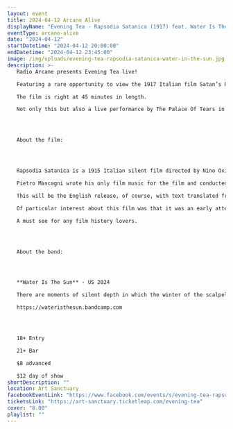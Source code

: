 ```yaml
---
layout: event
title: 2024-04-12 Arcane Alive
displayName: "Evening Tea - Rapsodia Satanica (1917) feat. Water Is The Sun"
eventType: arcane-alive
date: "2024-04-12"
startDatetime: "2024-04-12 20:00:00"
endDatetime: "2024-04-12 23:45:00"
image: /img/uploads/evening-tea-rapsodia-satanica-water-in-the-sun.jpg
description: >-
   Radio Arcane presents Evening Tea live!

   Featuring a rare opportunity to view the 1917 Italian film Satan’s Rhapsody (Rapsodia Satanica) on a large screen with a live performance to the film by Water Is The Sun

   The film is right at 45 minutes in length.

   Not only this but also a live performance by The Palace Of Tears in celebration of their new album and this will be an album release party! 




   About the film:




   Rapsodia Satanica is a 1915 Italian silent film directed by Nino Oxilia featuring Lyda Borelli in a female version of Faust based on poems by Fausto Maria Martini.

   Pietro Mascagni wrote his only film music for the film and conducted the first performance in July 1917.

   This will be the English release, of course, with text translated from the original Italian.

   Of particular interest about this film was that it was an early attempt at color and is not the typical black and white silent film. To do this, each frame was hand inked, which creates a gorgeously surreal feel to the movie that is unique and beautiful.

   A must see for any film history lovers.




   About the band:




   **Water Is The Sun** - US 2024

   There are moments of silent depth in which the winter of the scalpel of meaning and the spring of the sound-born, unleashed body look upon the world fully present. when the notes at last are heard, the ordered world is their indistinguishable score. the ritual of process is that which carries. the process of ritual is that which brings moments both transitory and immortal, apprehended by musician, seer, clairvoyant, herald; the welling tones that emanate from the crystal salt of shattered primordial sea; the melody that creeps unheard from unseen distance across the desert blaze and the knowledge of man; the hymns that blare in whispers from mountain peak and valley depth, beams of their power streaming into the ordered world, in confluence with body, voice and soul, dissolving it again and again.

   https://wateristhesun.bandcamp.com




   18+ Entry

   21+ Bar

   $8 advanced

   $12 day of show
shortDescription: ""
location: Art Sanctuary
facebookEventLink: "https://www.facebook.com/events/s/evening-tea-rapsodia-satanica-/938283311215899"
ticketsLink: "https://art-sanctuary.ticketleap.com/evening-tea"
cover: "8.00"
playlist: ""
---
```

